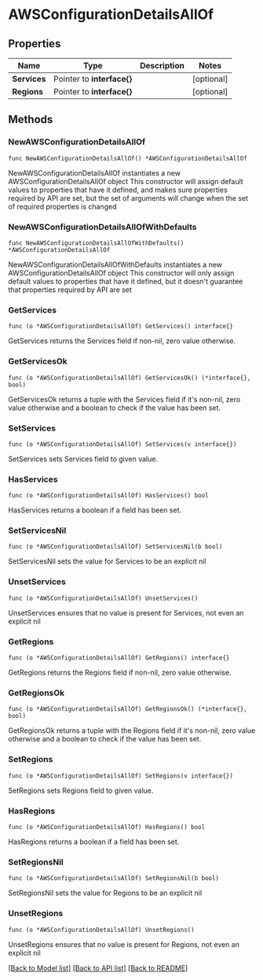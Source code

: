 # AWSConfigurationDetailsAllOf

## Properties

Name | Type | Description | Notes
------------ | ------------- | ------------- | -------------
**Services** | Pointer to **interface{}** |  | [optional] 
**Regions** | Pointer to **interface{}** |  | [optional] 

## Methods

### NewAWSConfigurationDetailsAllOf

`func NewAWSConfigurationDetailsAllOf() *AWSConfigurationDetailsAllOf`

NewAWSConfigurationDetailsAllOf instantiates a new AWSConfigurationDetailsAllOf object
This constructor will assign default values to properties that have it defined,
and makes sure properties required by API are set, but the set of arguments
will change when the set of required properties is changed

### NewAWSConfigurationDetailsAllOfWithDefaults

`func NewAWSConfigurationDetailsAllOfWithDefaults() *AWSConfigurationDetailsAllOf`

NewAWSConfigurationDetailsAllOfWithDefaults instantiates a new AWSConfigurationDetailsAllOf object
This constructor will only assign default values to properties that have it defined,
but it doesn't guarantee that properties required by API are set

### GetServices

`func (o *AWSConfigurationDetailsAllOf) GetServices() interface{}`

GetServices returns the Services field if non-nil, zero value otherwise.

### GetServicesOk

`func (o *AWSConfigurationDetailsAllOf) GetServicesOk() (*interface{}, bool)`

GetServicesOk returns a tuple with the Services field if it's non-nil, zero value otherwise
and a boolean to check if the value has been set.

### SetServices

`func (o *AWSConfigurationDetailsAllOf) SetServices(v interface{})`

SetServices sets Services field to given value.

### HasServices

`func (o *AWSConfigurationDetailsAllOf) HasServices() bool`

HasServices returns a boolean if a field has been set.

### SetServicesNil

`func (o *AWSConfigurationDetailsAllOf) SetServicesNil(b bool)`

 SetServicesNil sets the value for Services to be an explicit nil

### UnsetServices
`func (o *AWSConfigurationDetailsAllOf) UnsetServices()`

UnsetServices ensures that no value is present for Services, not even an explicit nil
### GetRegions

`func (o *AWSConfigurationDetailsAllOf) GetRegions() interface{}`

GetRegions returns the Regions field if non-nil, zero value otherwise.

### GetRegionsOk

`func (o *AWSConfigurationDetailsAllOf) GetRegionsOk() (*interface{}, bool)`

GetRegionsOk returns a tuple with the Regions field if it's non-nil, zero value otherwise
and a boolean to check if the value has been set.

### SetRegions

`func (o *AWSConfigurationDetailsAllOf) SetRegions(v interface{})`

SetRegions sets Regions field to given value.

### HasRegions

`func (o *AWSConfigurationDetailsAllOf) HasRegions() bool`

HasRegions returns a boolean if a field has been set.

### SetRegionsNil

`func (o *AWSConfigurationDetailsAllOf) SetRegionsNil(b bool)`

 SetRegionsNil sets the value for Regions to be an explicit nil

### UnsetRegions
`func (o *AWSConfigurationDetailsAllOf) UnsetRegions()`

UnsetRegions ensures that no value is present for Regions, not even an explicit nil

[[Back to Model list]](../README.md#documentation-for-models) [[Back to API list]](../README.md#documentation-for-api-endpoints) [[Back to README]](../README.md)


